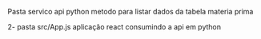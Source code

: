 Pasta servico api python metodo para listar dados da tabela materia prima


2- pasta src/App.js  aplicação react consumindo a api em python
